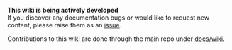 **This wiki is being actively developed**  
If you discover any documentation bugs or would like to request new content, please raise them as an [issue](https://github.com/Azure/ALZ-Bicep/issues).

Contributions to this wiki are done through the main repo under [docs/wiki](https://github.com/Azure/ALZ-Bicep/tree/main/docs/wiki).